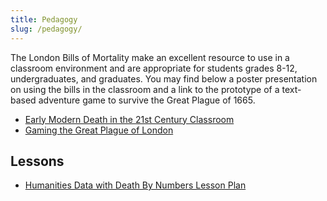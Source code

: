 ```yaml
---
title: Pedagogy
slug: /pedagogy/
---
```


The London Bills of Mortality make an excellent resource to use in a classroom environment and are appropriate for students grades 8-12, undergraduates, and graduates. You may find below a poster presentation on using the bills in the classroom and a link to the prototype of a text-based adventure game to survive the Great Plague of 1665.

- [Early Modern Death in the 21st Century Classroom](/context/teaching-early-modern-death/)
- [Gaming the Great Plague of London](https://1665plague.rrchnm.org)

## Lessons

- [Humanities Data with Death By Numbers Lesson Plan](/pedagogy/humanities-data/)
